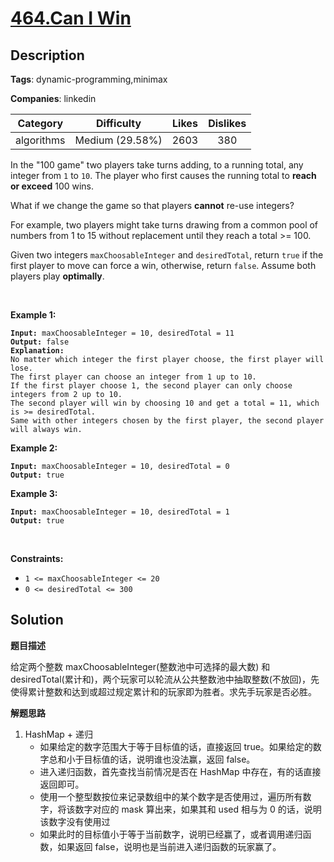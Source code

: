 # [464.Can I Win](https://leetcode.com/problems/can-i-win/description/)

## Description

**Tags**: dynamic-programming,minimax

**Companies**: linkedin

| Category | Difficulty | Likes | Dislikes |
| :------: | :--------: | :---: | :------: |
| algorithms | Medium (29.58%) | 2603 | 380 |

<p>In the &quot;100 game&quot; two players take turns adding, to a running total, any integer from <code>1</code> to <code>10</code>. The player who first causes the running total to <strong>reach or exceed</strong> 100 wins.</p>
<p>What if we change the game so that players <strong>cannot</strong> re-use integers?</p>
<p>For example, two players might take turns drawing from a common pool of numbers from 1 to 15 without replacement until they reach a total &gt;= 100.</p>
<p>Given two integers <code>maxChoosableInteger</code> and <code>desiredTotal</code>, return <code>true</code> if the first player to move can force a win, otherwise, return <code>false</code>. Assume both players play <strong>optimally</strong>.</p>
<p>&nbsp;</p>
<p><strong class="example">Example 1:</strong></p>
<pre><code><strong>Input:</strong> maxChoosableInteger = 10, desiredTotal = 11
<strong>Output:</strong> false
<strong>Explanation:</strong>
No matter which integer the first player choose, the first player will lose.
The first player can choose an integer from 1 up to 10.
If the first player choose 1, the second player can only choose integers from 2 up to 10.
The second player will win by choosing 10 and get a total = 11, which is &gt;= desiredTotal.
Same with other integers chosen by the first player, the second player will always win.</code></pre>
<p><strong class="example">Example 2:</strong></p>
<pre><code><strong>Input:</strong> maxChoosableInteger = 10, desiredTotal = 0
<strong>Output:</strong> true</code></pre>
<p><strong class="example">Example 3:</strong></p>
<pre><code><strong>Input:</strong> maxChoosableInteger = 10, desiredTotal = 1
<strong>Output:</strong> true</code></pre>
<p>&nbsp;</p>
<p><strong>Constraints:</strong></p>
<ul>
  <li><code>1 &lt;= maxChoosableInteger &lt;= 20</code></li>
  <li><code>0 &lt;= desiredTotal &lt;= 300</code></li>
</ul>

## Solution

**题目描述**

给定两个整数 maxChoosableInteger(整数池中可选择的最大数) 和 desiredTotal(累计和)，两个玩家可以轮流从公共整数池中抽取整数(不放回)，先使得累计整数和达到或超过规定累计和的玩家即为胜者。求先手玩家是否必胜。

**解题思路**

1. HashMap + 递归
   - 如果给定的数字范围大于等于目标值的话，直接返回 true。如果给定的数字总和小于目标值的话，说明谁也没法赢，返回 false。
   - 进入递归函数，首先查找当前情况是否在 HashMap 中存在，有的话直接返回即可。
   - 使用一个整型数按位来记录数组中的某个数字是否使用过，遍历所有数字，将该数字对应的 mask 算出来，如果其和 used 相与为 0 的话，说明该数字没有使用过
   - 如果此时的目标值小于等于当前数字，说明已经赢了，或者调用递归函数，如果返回 false，说明也是当前进入递归函数的玩家赢了。


